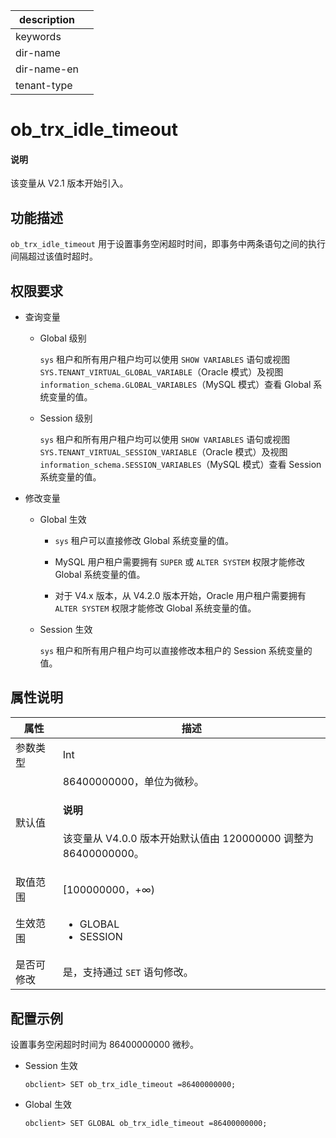 |description||
|---|---|
|keywords||
|dir-name||
|dir-name-en||
|tenant-type||

# ob_trx_idle_timeout

<main id="notice" type='explain'>
  <h4>说明</h4>
  <p>该变量从 V2.1 版本开始引入。</p>
</main>

## 功能描述

`ob_trx_idle_timeout` 用于设置事务空闲超时时间，即事务中两条语句之间的执行间隔超过该值时超时。

## 权限要求

* 查询变量

  * Global 级别

    `sys` 租户和所有用户租户均可以使用 `SHOW VARIABLES` 语句或视图 `SYS.TENANT_VIRTUAL_GLOBAL_VARIABLE`（Oracle 模式）及视图 `information_schema.GLOBAL_VARIABLES`（MySQL 模式）查看 Global 系统变量的值。

  * Session 级别

    `sys` 租户和所有用户租户均可以使用 `SHOW VARIABLES` 语句或视图 `SYS.TENANT_VIRTUAL_SESSION_VARIABLE`（Oracle 模式）及视图 `information_schema.SESSION_VARIABLES`（MySQL 模式）查看 Session 系统变量的值。

* 修改变量

  * Global 生效

    * `sys` 租户可以直接修改 Global 系统变量的值。
  
    * MySQL 用户租户需要拥有 `SUPER` 或 `ALTER SYSTEM` 权限才能修改 Global 系统变量的值。

    * 对于 V4.x 版本，从 V4.2.0 版本开始，Oracle 用户租户需要拥有 `ALTER SYSTEM` 权限才能修改 Global 系统变量的值。

  * Session 生效

    `sys` 租户和所有用户租户均可以直接修改本租户的 Session 系统变量的值。

## 属性说明

| **属性**  |      **描述**            |
|-----------|--------------------------|
| 参数类型    | Int                     |
| 默认值      | 86400000000，单位为微秒。 <main id="notice" type='explain'><h4>说明</h4><p>该变量从 V4.0.0 版本开始默认值由 120000000 调整为 86400000000。</p></main>    |
| 取值范围    | [100000000，+∞)         |
| 生效范围    | <ul><li>GLOBAL</li><li>SESSION</li></ul>     |
| 是否可修改  | 是，支持通过 `SET` 语句修改。|

## 配置示例

设置事务空闲超时时间为 86400000000 微秒。

* Session 生效

  ```shell
  obclient> SET ob_trx_idle_timeout =86400000000;
  ```

* Global 生效

  ```shell
  obclient> SET GLOBAL ob_trx_idle_timeout =86400000000;
  ```
